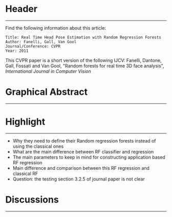 # Header

---------------------------

Find the following information about this article:

    Title: Real Time Head Pose Estimation with Random Regression Forests
    Author: Fanelli, Gall, Van Gool
    Journal/Conference: CVPR
    Year: 2011

This CVPR paper is a short version of the following IJCV:
Fanelli, Dantone, Gall, Fossati and Van Gool, "Random forests for real time 3D face analysis", *International Journal in Computer Vision*

# Graphical Abstract

---------------------------

# Highlight

---------------------------
* Why they need to define their Random regression forests instead of using the classical ones 
* What are the main difference between RF classifier and regression 
* The main parameters to keep in mind for constructing application based RF regression
* Main difference and comparison between this RF regression and classical RF 
* Question: the testing section 3.2.5 of journal paper is not clear 

# Discussions

---------------------------
